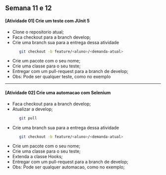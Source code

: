 ## Semana 11 e 12

#### [Atividade 01] Crie um teste com JUnit 5
   - Clone o repositorio atual;
   - Faca checkout para a branch develop;
   - Crie uma branch sua para a entrega dessa atividade
     ```bash
        git checkout -b feature/<aluno>/<demanda-atual>
     ```
   - Crie um pacote com o seu nome;
   - Crie uma classe para o seu teste;
   - Entregar com um pull-request para a branch de develop;
   - Obs: Pode ser qualquer teste, como no exemplo
___

#### [Atividade 02] Crie uma automacao com Selenium
   - Faca checkout para a branch develop;
   - Atualizar a develop;
     ```bash
        git pull
     ```
   - Crie uma branch sua para a entrega dessa atividade
     ```bash
        git checkout -b feature/<aluno>/<demanda-atual>
     ```
   - Crie um pacote com o seu nome;
   - Crie uma classe para o seu teste;
   - Extenda a classe Hooks;
   - Entregar com um pull-request para a branch de develop;
   - Obs: Pode ser qualquer automacao, como no exemplo;
